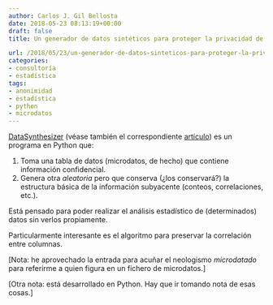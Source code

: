 ```yaml
---
author: Carlos J. Gil Bellosta
date: 2018-05-23 08:13:19+00:00
draft: false
title: Un generador de datos sintéticos para proteger la privacidad de los microdatados

url: /2018/05/23/un-generador-de-datos-sinteticos-para-proteger-la-privacidad-de-los-microdatados/
categories:
- consultoría
- estadística
tags:
- anonimidad
- estadística
- python
- microdatos
---
```


[DataSynthesizer](https://github.com/DataResponsibly/DataSynthesizer) (véase también el correspondiente [artículo](https://github.com/DataResponsibly/DataSynthesizer/blob/master/docs/cr-datasynthesizer-privacy.pdf)) es un programa en Python que:

1. Toma una tabla de datos (microdatos, de hecho) que contiene información confidencial.
2. Genera otra _aleatoria_ pero que conserva (¿los conservará?) la estructura básica de la información subyacente (conteos, correlaciones, etc.).

Está pensado para poder realizar el análisis estadístico de (determinados) datos sin verlos propiamente.

Particularmente interesante es el algoritmo para preservar la correlación entre columnas.

[Nota: he aprovechado la entrada para acuñar el neologismo _microdatado_ para referirme a quien figura en un fichero de microdatos.]

[Otra nota: está desarrollado en Python. Hay que ir tomando nota de esas cosas.]
